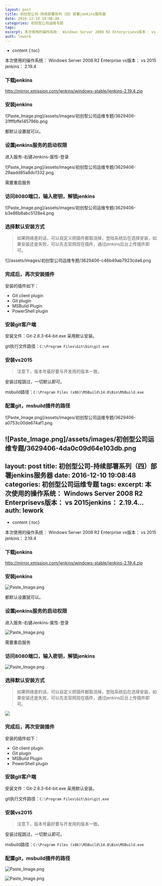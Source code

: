 ```yaml
---
layout: post
title: 初创型公司-持续部署系列（四）部署jenkins服务器
date: 2016-12-10 19:08:48
categories: 初创型公司运维专题
tags:
excerpt: 本次使用的操作系统： Windows Server 2008 R2 Enterprisevs版本： vs 2015jenkins： 2.19.4...
auth: lework
---
```

* content
{:toc}

本次使用的操作系统： Windows Server 2008 R2 Enterprise
vs版本： vs 2015
jenkins： 2.19.4

### 下载jenkins
http://mirror.xmission.com/jenkins/windows-stable/jenkins-2.19.4.zip

### 安装jenkins

![Paste_Image.png]/assets/images/初创型公司运维专题/3629406-31fffbffe145796b.png

都默认设置就可以。

### 设置jenkins服务的启动权限
进入服务-右键Jenkins-属性-登录

![Paste_Image.png]/assets/images/初创型公司运维专题/3629406-29aadd85a8dcf332.png

需要重启服务

### 访问8080端口，输入密钥，解锁jenkins


![Paste_Image.png]/assets/images/初创型公司运维专题/3629406-b3e86b8abc5128e4.png

### 选择默认安装方式
> 如果网络差的话，可以自定义把插件都取消掉，登陆系统后在选择安装，如果安装还是失败，可以先去官网现在插件，通过jenkins后台上传插件即可。



![]/assets/images/初创型公司运维专题/3629406-c46b49ab7923cda6.png

 
### 完成后，再次安装插件

安装的插件如下：
- Git client plugin
- Git plugin
- MSBuild Plugin
- PowerShell plugin

###  安装git客户端

安装文件：Git-2.8.3-64-bit.exe
采用默认安装。

git执行文件路径：`C:\Program Files\Git\bin\git.exe`

### 安装vs2015
> 注意下，版本号最好要与开发用的版本一致。

安装过程跳过，一切默认即可。

msbuild路径：`C:\Program Files (x86)\MSBuild\14.0\Bin\MSBuild.exe`

### 配置git，msbuild插件的路径

![Paste_Image.png]/assets/images/初创型公司运维专题/3629406-a0753c00de674af1.png

![Paste_Image.png]/assets/images/初创型公司运维专题/3629406-4da0c09d64e103db.png
---
layout: post
title: 初创型公司-持续部署系列（四）部署jenkins服务器
date: 2016-12-10 19:08:48
categories: 初创型公司运维专题
tags:
excerpt: 本次使用的操作系统： Windows Server 2008 R2 Enterprisevs版本： vs 2015jenkins： 2.19.4...
auth: lework
---
* content
{:toc}

本次使用的操作系统： Windows Server 2008 R2 Enterprise
vs版本： vs 2015
jenkins： 2.19.4

### 下载jenkins
http://mirror.xmission.com/jenkins/windows-stable/jenkins-2.19.4.zip

### 安装jenkins

![Paste_Image.png](http://upload-images.jianshu.io/upload_images/3629406-31fffbffe145796b.png?imageMogr2/auto-orient/strip%7CimageView2/2/w/1240)

都默认设置就可以。

### 设置jenkins服务的启动权限
进入服务-右键Jenkins-属性-登录

![Paste_Image.png](http://upload-images.jianshu.io/upload_images/3629406-29aadd85a8dcf332.png?imageMogr2/auto-orient/strip%7CimageView2/2/w/1240)

需要重启服务

### 访问8080端口，输入密钥，解锁jenkins


![Paste_Image.png](http://upload-images.jianshu.io/upload_images/3629406-b3e86b8abc5128e4.png?imageMogr2/auto-orient/strip%7CimageView2/2/w/1240)

### 选择默认安装方式
> 如果网络差的话，可以自定义把插件都取消掉，登陆系统后在选择安装，如果安装还是失败，可以先去官网现在插件，通过jenkins后台上传插件即可。



![](http://upload-images.jianshu.io/upload_images/3629406-c46b49ab7923cda6.png?imageMogr2/auto-orient/strip%7CimageView2/2/w/1240)

 
### 完成后，再次安装插件

安装的插件如下：
- Git client plugin
- Git plugin
- MSBuild Plugin
- PowerShell plugin

###  安装git客户端

安装文件：Git-2.8.3-64-bit.exe
采用默认安装。

git执行文件路径：`C:\Program Files\Git\bin\git.exe`

### 安装vs2015
> 注意下，版本号最好要与开发用的版本一致。

安装过程跳过，一切默认即可。

msbuild路径：`C:\Program Files (x86)\MSBuild\14.0\Bin\MSBuild.exe`

### 配置git，msbuild插件的路径

![Paste_Image.png](http://upload-images.jianshu.io/upload_images/3629406-a0753c00de674af1.png?imageMogr2/auto-orient/strip%7CimageView2/2/w/1240)

![Paste_Image.png](http://upload-images.jianshu.io/upload_images/3629406-4da0c09d64e103db.png?imageMogr2/auto-orient/strip%7CimageView2/2/w/1240)
